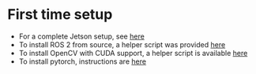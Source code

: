 # First time setup

- For a complete Jetson setup, see [here](https://github.com/overclock98/Jetson_Nano_true_Headless_setup_without_hdmi_display)
- To install ROS 2 from source, a helper script was provided [here](https://github.com/FelipeGdM/quark_deps_ws)
- To install OpenCV with CUDA support, a helper script is available [here](https://github.com/mdegans/nano_build_opencv)
- To install pytorch, instructions are [here](https://forums.developer.nvidia.com/t/pytorch-for-jetson/72048)

